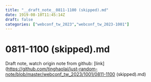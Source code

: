 ```yaml
---
title: "__draft_note__0811-1100 (skipped).md"
date: 1919-08-10T11:45:14Z
draft: false
categories: ["webconf_tw_2023","webconf_tw_2023-1001"]
---
```


# 0811-1100 (skipped).md

Draft note, watch origin note from github: [link](https://github.com/tinghaolai/just-random-note/blob/master/webconf_tw_2023/1001/0811-1100 (skipped).md)